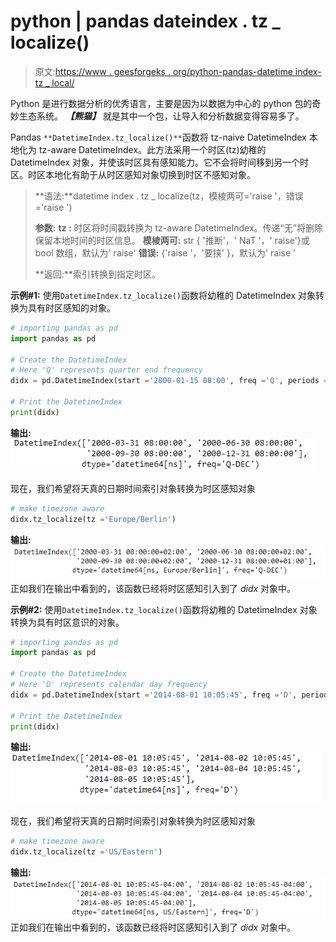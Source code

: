 # python | pandas dateindex . tz _ localize()

> 原文:[https://www . geesforgeks . org/python-pandas-datetime index-tz _ local/](https://www.geeksforgeeks.org/python-pandas-datetimeindex-tz_localize/)

Python 是进行数据分析的优秀语言，主要是因为以数据为中心的 python 包的奇妙生态系统。 ***【熊猫】*** 就是其中一个包，让导入和分析数据变得容易多了。

Pandas `**DatetimeIndex.tz_localize()**`函数将 tz-naive DatetimeIndex 本地化为 tz-aware DatetimeIndex。此方法采用一个时区(tz)幼稚的 DatetimeIndex 对象，并使该时区具有感知能力。它不会将时间移到另一个时区。时区本地化有助于从时区感知对象切换到时区不感知对象。

> **语法:**datetime index . tz _ localize(tz，模棱两可='raise '，错误='raise ')
> 
> **参数:**
> **tz :** 时区将时间戳转换为 tz-aware DatetimeIndex。传递“无”将删除保留本地时间的时区信息。
> **模棱两可:** str { '推断'，' NaT '，' raise'}或 bool 数组，默认为' raise'
> **错误:** {'raise '，'要挟' }，默认为' raise '
> 
> **返回:**索引转换到指定时区。

**示例#1:** 使用`DatetimeIndex.tz_localize()`函数将幼稚的 DatetimeIndex 对象转换为具有时区感知的对象。

```py
# importing pandas as pd
import pandas as pd

# Create the DatetimeIndex
# Here 'Q' represents quarter end frequency 
didx = pd.DatetimeIndex(start ='2000-01-15 08:00', freq ='Q', periods = 4)

# Print the DatetimeIndex
print(didx)
```

**输出:**
![](img/9b470bc0d7c20a72d962ffd31c501db1.png)

现在，我们希望将天真的日期时间索引对象转换为时区感知对象

```py
# make timezone aware
didx.tz_localize(tz ='Europe/Berlin')
```

**输出:**
![](img/8abcb72782ad64ca87480c7e50f7da24.png)
正如我们在输出中看到的，该函数已经将时区感知引入到了 *didx* 对象中。

**示例#2:** 使用`DatetimeIndex.tz_localize()`函数将幼稚的 DatetimeIndex 对象转换为具有时区意识的对象。

```py
# importing pandas as pd
import pandas as pd

# Create the DatetimeIndex
# Here 'D' represents calendar day frequency 
didx = pd.DatetimeIndex(start ='2014-08-01 10:05:45', freq ='D', periods = 5)

# Print the DatetimeIndex
print(didx)
```

**输出:**
![](img/ae0c0f0dc9fe62145e38f01b4d329938.png)

现在，我们希望将天真的日期时间索引对象转换为时区感知对象

```py
# make timezone aware
didx.tz_localize(tz ='US/Eastern')
```

**输出:**
![](img/8b14a2d72e7bb479dc042bc567dc504e.png)
正如我们在输出中看到的，该函数已经将时区感知引入到了 *didx* 对象中。